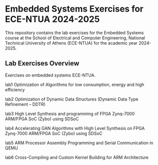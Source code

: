 # Embedded Systems Exercises for ECE-NTUA 2024-2025

This repository contains the lab exercises for the Embedded Systems course at the School of Electrical and Computer Engineering, National Technical University of Athens (ECE-NTUA) for the academic year 2024-2025.

## Lab Exercises Overview

Exercises on embedded systems ECE-NTUA.

lab1  Optimization of Algorithms for low consumption, energy and high efficiency

lab2  Optimization of Dynamic Data Structures (Dynamic Data Type Refinement – ​​DDTR)

lab3  High Level Synthesis and programming of FPGA Zynq-7000 ARM/FPGA SoC (Zybo) using SDSoC

lab4 Accelerating GAN Algorithms with High Level Synthesis on FPGA Zynq-7000 ARM/FPGA SoC (Zybo) using SDSoC

lab5 ARM Processor Assembly Programming and Serial Communication in QEMU

lab6 Cross-Compiling and Custom Kernel Building for ARM Architecture
